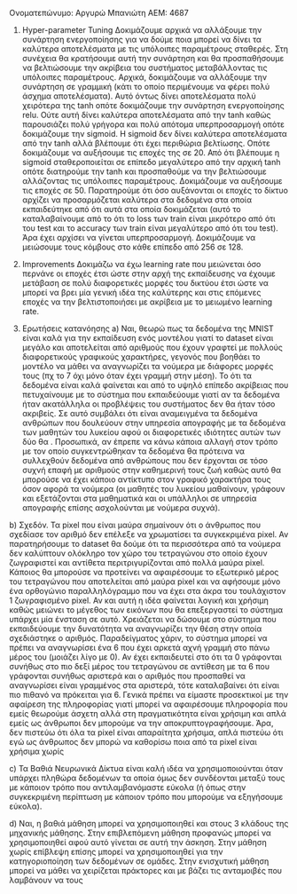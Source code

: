 Ονοματεπώνυμο: Αργυρώ Μπανιώτη
ΑΕΜ: 4687

1) Hyper-parameter Tuning
Δοκιμάζουμε αρχικά να αλλάξουμε την συνάρτηση ενεργοποίησης για να δούμε ποια μπορεί να δίνει τα καλύτερα αποτελέσματα με τις υπόλοιπες παραμέτρους σταθερές. Στη συνέχεια θα κρατήσουμε αυτή την συνάρτηση και θα προσπαθήσουμε να βελτιώσουμε την ακρίβεια του συστήματος μεταβάλλοντας τις υπόλοιπες παραμέτρους.
Αρχικά, δοκιμάζουμε να αλλάξουμε την συνάρτηση σε γραμμική (κάτι το οποίο περιμένουμε να φέρει πολύ άσχημα αποτελέσματα). Αυτό όντως δίνει αποτελέσματα πολύ χειρότερα της tanh οπότε δοκιμάζουμε την συνάρτηση ενεργοποίησης relu. Ούτε αυτή δίνει καλύτερα αποτελέσματα από την tanh καθώς παρουσιάζει πολύ γρήγορα και πολύ απότομα υπερπροσαρμογή οπότε δοκιμάζουμε την sigmoid. Η sigmoid δεν δίνει καλύτερα αποτελέσματα από την tanh αλλά βλέπουμε ότι έχει περιθώρια βελτίωσης. Οπότε δοκιμάζουμε να αυξήσουμε τις εποχές της σε 20. Από ότι βλέπουμε η sigmoid σταθεροποιείται σε επίπεδο μεγαλύτερο από την αρχική tanh οπότε διατηρούμε την tanh και προσπαθούμε να την βελτιώσουμε αλλάζοντας τις υπόλοιπες παραμέτρους. 
Δοκιμάζουμε να αυξήσουμε τις εποχές σε 50. Παρατηρούμε ότι όσο αυξάνονται οι εποχές το δίκτυο αρχίζει να προσαρμόζεται καλύτερα στα δεδομένα στα οποία εκπαιδεύτηκε από ότι αυτά στα οποία δοκιμάζεται (αυτό το καταλαβαίνουμε από το ότι το loss των train είναι μικρότερο από ότι του test και το accuracy των train είναι μεγαλύτερο από ότι του test). Άρα έχει αρχίσει να γίνεται υπερπροσαρμογή. Δοκιμάζουμε να μειώσουμε τους κόμβους στο κάθε επίπεδο από 256 σε 128. 

2) Improvements
Δοκιμάζω να έχω learning rate που μειώνεται όσο περνάνε οι εποχές έτσι ώστε στην αρχή της εκπαίδευσης να έχουμε μετάβαση σε πολύ διαφορετικές μορφές του δικτύου έτσι ώστε να μπορεί να βρει μία γενική ιδέα της καλύτερης και στις επόμενες εποχές να την βελτιστοποιήσει με ακρίβεια με το μειωμένο learning rate. 

3) Ερωτήσεις κατανόησης
a) Ναι, θεωρώ πως τα δεδομένα της MNIST είναι καλά για την εκπαίδευση ενός μοντέλου γιατί το dataset είναι μεγάλο και αποτελείται από αριθμούς που έχουν γραφτεί με πολλούς διαφορετικούς γραφικούς χαρακτήρες, γεγονός που βοηθάει το μοντέλο να μάθει να αναγνωρίζει τα νούμερα με διάφορες μορφές τους (πχ το 7 όχι μόνο όταν έχει γραμμή στην μέση). Το ότι τα δεδομένα είναι καλά φαίνεται και από το υψηλό επίπεδο ακρίβειας που πετυχαίνουμε με το σύστημα που εκπαιδεύουμε γιατί αν τα δεδομένα ήταν ακατάλληλα οι προβλέψεις του συστήματος δεν θα ήταν τόσο ακριβείς. Σε αυτό συμβάλει ότι είναι αναμειγμένα τα δεδομένα ανθρώπων που δουλεύουν στην υπηρεσία απογραφής με τα δεδομένα των μαθητών του λυκείου αφού οι διαφορετικές ιδιότητες αυτών των δύο θα . Προσωπικά, αν έπρεπε να κάνω κάποια αλλαγή στον τρόπο με τον οποίο συγκεντρώθηκαν τα δεδομένα θα πρότεινα να συλλεχθούν δεδομένα από ανθρώπους που δεν έρχονται σε τόσο συχνή επαφή με αριθμούς στην καθημερινή τους ζωή καθώς αυτό θα μπορούσε να έχει κάποιο αντίκτυπο στον γραφικό χαρακτήρα τους όσον αφορά τα νούμερα (οι μαθητές του λυκείου μαθαίνουν, γράφουν και εξετάζονται στα μαθηματικά και οι υπάλληλοι σε υπηρεσία απογραφής επίσης ασχολούνται με νούμερα συχνά).

b) Σχεδόν. Τα pixel που είναι μαύρα σημαίνουν ότι ο άνθρωπος που σχεδίασε τον αριθμό δεν επέλεξε να χρωματίσει τα συγκεκριμένα pixel. Αν παρατηρήσουμε το dataset θα δούμε ότι τα περισσότερα από τα νούμερα δεν καλύπτουν ολόκληρο τον χώρο του τετραγώνου στο οποίο έχουν ζωγραφιστεί και αντίθετα περιτριγυρίζονται από πολλά μαύρα pixel. Κάποιος θα μπορούσε να προτείνει να αφαιρέσουμε το εξωτερικό μέρος του τετραγώνου που αποτελείται από μαύρα pixel και να αφήσουμε μόνο ένα ορθογώνιο παραλληλόγραμμο που να έχει στα άκρα του τουλάχιστον 1 ζωγραφισμένο pixel. Αν και αυτή η ιδέα φαίνεται λογική και χρήσιμη καθώς μειώνει το μέγεθος των εικόνων που θα επεξεργαστεί το σύστημα υπάρχει μία ένσταση σε αυτό. Χρειάζεται να δώσουμε στο σύστημα που εκπαιδεύουμε την δυνατότητα να αναγνωρίζει την θέση στην οποία σχεδιάστηκε ο αριθμός. Παραδείγματος χάριν, το σύστημα μπορεί να πρέπει να αναγνωρίσει ένα 6 που έχει αρκετά αχνή γραμμή στο πάνω μέρος του (μοιάζει λίγο με 0). Αν έχει εκπαιδευτεί στο ότι τα 0 γράφονται συνήθως στο πιο δεξί μέρος του τετραγώνου σε αντίθεση με τα 6 που γράφονται συνήθως αριστερά και ο αριθμός που προσπαθεί να αναγνωρίσει είναι γραμμένος στα αριστερά, τότε καταλαβαίνει ότι είναι πιο πιθανό να πρόκειται για 6. Γενικά πρέπει να είμαστε προσεκτικοί με την αφαίρεση της πληροφορίας γιατί μπορεί να αφαιρέσουμε πληροφορία που εμείς θεωρούμε άσχετη αλλά στη πραγματικότητα είναι χρήσιμη και απλά εμείς ως άνθρωποι δεν μπορούμε να την αποκρυπτογραφήσουμε. Άρα, δεν πιστεύω ότι όλα τα pixel είναι απαραίτητα χρήσιμα, απλά πιστεύω ότι εγώ ως άνθρωπος δεν μπορώ να καθορίσω ποια από τα pixel είναι χρήσιμα χωρίς 

c) Τα Βαθιά Νευρωνικά Δίκτυα είναι καλή ιδέα να χρησιμοποιούνται όταν υπάρχει πληθώρα δεδομένων τα οποία όμως δεν συνδέονται μεταξύ τους με κάποιον τρόπο που αντιλαμβανόμαστε εύκολα (ή όπως στην συγκεκριμένη περίπτωση με κάποιον τρόπο που μπορούμε να εξηγήσουμε εύκολα).

d) Ναι, η βαθιά μάθηση μπορεί να χρησιμοποιηθεί και στους 3 κλάδους της μηχανικής μάθησης. Στην επιβλεπόμενη μάθηση προφανώς μπορεί να χρησιμοποιηθεί αφού αυτό γίνεται σε αυτή την άσκηση. Στην μάθηση χωρίς επίβλεψη επίσης μπορεί να χρησιμοποιηθεί για την κατηγοριοποίηση των δεδομένων σε ομάδες. Στην ενισχυτική μάθηση μπορεί να μάθει να χειρίζεται πράκτορες και με βάζει τις ανταμοιβές που λαμβάνουν να τους
